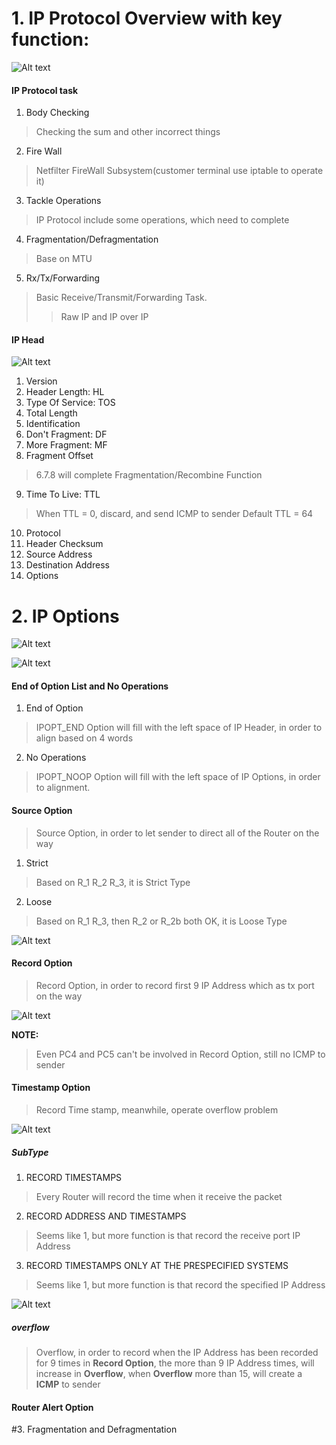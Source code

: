 # 1. IP Protocol Overview with key function:

![Alt text](/pic/ip_overview.png)

#### IP Protocol task
1. Body Checking
>Checking the sum and other incorrect things
2. Fire Wall
>Netfilter FireWall Subsystem(customer terminal use iptable to operate it)
3. Tackle Operations
>IP Protocol include some operations, which need to complete
4. Fragmentation/Defragmentation
>Base on MTU
5. Rx/Tx/Forwarding
>Basic Receive/Transmit/Forwarding Task.
>>Raw IP and IP over IP

#### IP Head
![Alt text](/pic/IP_Head.png)

1. Version
2. Header Length: HL
3. Type Of Service: TOS
4. Total Length
5. Identification
6. Don't Fragment: DF
7. More Fragment: MF
8. Fragment Offset
>6.7.8 will complete Fragmentation/Recombine Function
9. Time To Live: TTL
>When TTL = 0, discard, and send ICMP to sender
>Default TTL = 64
10. Protocol
11. Header Checksum
12. Source Address
13. Destination Address
14. Options

# 2. IP Options
![Alt text](/pic/IP_Options.png)

![Alt text](/pic/IP_Options_Type.png)

#### End of Option List and No Operations
1. End of Option
> IPOPT_END Option will fill with the left space of IP Header, in order to align based on 4 words
2. No Operations
>IPOPT_NOOP Option will fill with the left space of IP Options, in order to alignment.

#### Source Option
>Source Option, in order to let sender to direct all of the Router on the way
1. Strict
> Based on R_1 R_2 R_3, it is Strict Type
2. Loose
> Based on R_1 R_3, then R_2 or R_2b both OK, it is Loose Type

![Alt text](/pic/IP_Router.png)

#### Record Option
> Record Option, in order to record first 9 IP Address which as tx port on the way

![Alt text](/pic/IP_Record_Instance.png)

**NOTE:**
>Even PC4 and PC5 can't be involved in Record Option, still no ICMP to sender


#### Timestamp Option
> Record Time stamp, meanwhile, operate overflow problem

![Alt text](/pic/IP_Timestamp.png)

##### SubType
1. RECORD TIMESTAMPS
> Every Router will record the time when it receive the packet
2. RECORD ADDRESS AND TIMESTAMPS
> Seems like 1, but more function is that record the receive port IP Address
3. RECORD TIMESTAMPS ONLY AT THE PRESPECIFIED SYSTEMS
> Seems like 1, but more function is that record the specified IP Address

![Alt text](/pic/IP_TimeStamp_Instance.png)

##### overflow
> Overflow, in order to record when the IP Address has been recorded for 9 times in **Record Option**, the more than 9 IP Address times, will increase in **Overflow**, when **Overflow** more than 15, will create a **ICMP** to sender


#### Router Alert Option

#3. Fragmentation and Defragmentation
